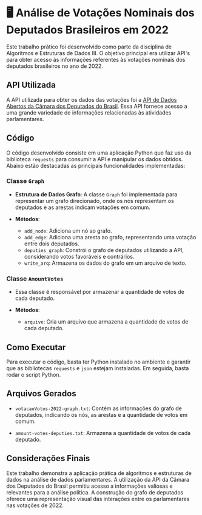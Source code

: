 # 🖥️ Análise de Votações Nominais dos Deputados Brasileiros em 2022

Este trabalho prático foi desenvolvido como parte da disciplina de Algoritmos e Estruturas de Dados III. O objetivo principal era utilizar API's para obter acesso às informações referentes às votações nominais dos deputados brasileiros no ano de 2022.

## API Utilizada

A API utilizada para obter os dados das votações foi a [API de Dados Abertos da Câmara dos Deputados do Brasil](https://dadosabertos.camara.leg.br/). Essa API fornece acesso a uma grande variedade de informações relacionadas às atividades parlamentares.

## Código

O código desenvolvido consiste em uma aplicação Python que faz uso da biblioteca `requests` para consumir a API e manipular os dados obtidos. Abaixo estão destacadas as principais funcionalidades implementadas:

### Classe `Graph`

- **Estrutura de Dados Grafo**: A classe `Graph` foi implementada para representar um grafo direcionado, onde os nós representam os deputados e as arestas indicam votações em comum.

- **Métodos**:
  - `add_node`: Adiciona um nó ao grafo.
  - `add_edge`: Adiciona uma aresta ao grafo, representando uma votação entre dois deputados.
  - `deputies_graph`: Constrói o grafo de deputados utilizando a API, considerando votos favoráveis e contrários.
  - `write_arq`: Armazena os dados do grafo em um arquivo de texto.

### Classe `AmountVotes`

- Essa classe é responsável por armazenar a quantidade de votos de cada deputado.

- **Métodos**:
  - `arquive`: Cria um arquivo que armazena a quantidade de votos de cada deputado.

## Como Executar

Para executar o código, basta ter Python instalado no ambiente e garantir que as bibliotecas `requests` e `json` estejam instaladas. Em seguida, basta rodar o script Python.

## Arquivos Gerados

- `votacaoVotos-2022-graph.txt`: Contém as informações do grafo de deputados, indicando os nós, as arestas e a quantidade de votos em comum.

- `amount-votes-deputies.txt`: Armazena a quantidade de votos de cada deputado.

## Considerações Finais

Este trabalho demonstra a aplicação prática de algoritmos e estruturas de dados na análise de dados parlamentares. A utilização da API da Câmara dos Deputados do Brasil permitiu acesso a informações valiosas e relevantes para a análise política. A construção do grafo de deputados oferece uma representação visual das interações entre os parlamentares nas votações de 2022.

